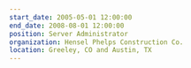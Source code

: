 ```yaml
---
start_date: 2005-05-01 12:00:00
end_date: 2008-08-01 12:00:00
position: Server Administrator
organization: Hensel Phelps Construction Co.
location: Greeley, CO and Austin, TX
---
```

